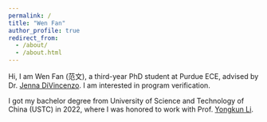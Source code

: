 ```yaml
---
permalink: /
title: "Wen Fan"
author_profile: true
redirect_from: 
  - /about/
  - /about.html
---
```


Hi, I am Wen Fan (范文), a third-year PhD student at Purdue ECE, advised by Dr. [Jenna DiVincenzo](https://jennalwise.github.io/). I am interested in program verification.

I got my bachelor degree from University of Science and Technology of China (USTC) in 2022, where I was honored to work with Prof. [Yongkun Li](http://staff.ustc.edu.cn/~ykli/).